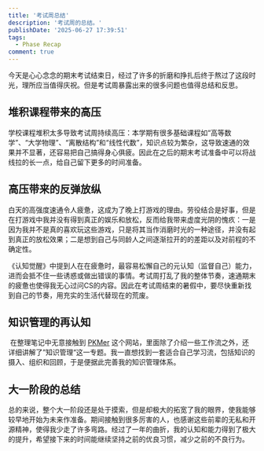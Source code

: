 ```yaml
---
title: '考试周总结'
description: '考试周的总结。'
publishDate: '2025-06-27 17:39:51'
tags: 
  - Phase Recap
comment: true
---
```






今天是心心念念的期末考试结束日，经过了许多的折磨和挣扎后终于熬过了这段时光，理所应当值得庆祝。但是考试周暴露出来的很多问题也值得总结和反思。



## 堆积课程带来的高压

​	学校课程堆积太多导致考试周持续高压：本学期有很多基础课程如“高等数学”、“大学物理”、“离散结构”和“线性代数”，知识点较为繁杂，这导致速通的效果并不显著，还容易把自己搞得身心俱疲。因此在之后的期末考试准备中可以将战线拉的长一点，给自己留下更多的时间准备。



## 高压带来的反弹放纵

​	白天的高强度速通令人疲惫，这成为了晚上打游戏的理由。劳役结合是好事，但是在打游戏中我并没有得到真正的娱乐和放松，反而给我带来虚度光阴的愧疚：一是因为我并不是真的喜欢玩这些游戏，只是将其当作消磨时光的一种途径，并没有起到真正的放松效果；二是想到自己与同龄人之间逐渐拉开的的差距以及对前程的不确定性。

​	《认知觉醒》中提到人在在疲惫时，最容易松懈自己的元认知（监督自己）能力，进而会抵不住一些诱惑或做出错误的事情。考试周打乱了我的整体节奏，速通期末的疲惫也使得我无心过问CS的内容。因此在考试周结束的暑假中，要尽快重新找到自己的节奏，用充实的生活代替现在的荒废。



## 知识管理的再认知

​	在整理笔记中无意接触到 [PKMer](https://pkmer.cn/) 这个网站，里面除了介绍一些工作流之外，还详细讲解了”知识管理“这一专题。我一直想找到一套适合自己学习流，包括知识的摄入、组织和回顾，于是便据此完善我的知识管理体系。



## 大一阶段的总结

​	总的来说，整个大一阶段还是处于摸索，但是却极大的拓宽了我的眼界，使我能够较早地开始为未来作准备。期间接触到很多厉害的人，也感谢这些前辈的无私和开源精神，使得我少走了许多弯路。经过了一年的曲折，我的认知和能力得到了极大的提升，希望接下来的时间能继续坚持之前的优良习惯，减少之前的不良行为。

